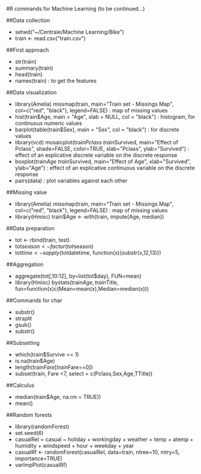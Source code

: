 #R commands for Machine Learning (to be continued...)

##Data collection

- setwd("~/Centrale/Machine Learning/Bike")
- train <- read.csv("train.csv")


##First approach

- str(train)
- summary(train)
- head(train)
- names(train) : to get the features


##Data visualization

- library(Amelia) missmap(train, main="Train set - Missings Map", col=c("red", "black"), legend=FALSE) : map of missing values
- hist(train$Age, main = "Age", xlab = NULL, col = "black") : histogram, for continuous numeric values
- barplot(table(train$Sex), main = "Sex", col = "black") : for discrete values
- library(vcd) mosaicplot(train$Pclass ~ train$Survived, main="Effect of Pclass", shade=FALSE, color=TRUE, xlab="Pclass", ylab="Survived") : effect of an explicative discrete variable on the discrete response
- boxplot(train$Age ~ train$Survived, main="Effect of Age", xlab="Survived", ylab="Age") : effect of an explicative continuous variable on the discrete response 
- pairs(data) : plot variables against each other


##Missing value

- library(Amelia) missmap(train, main="Train set - Missings Map", col=c("red", "black"), legend=FALSE) : map of missing values
- library(Hmisc) train$Age <- with(train, impute(Age, median))


##Data preparation

- tot <- rbind(train, test)
- tot$season <- factor(tot$season)
- tot$time <- sapply(tot$datetime, function(x){substr(x,12,13)})


##Aggregation

- aggregate(tot[,10:12], by=list(tot$day), FUN=mean)
- library(Hmisc) bystats(train$Age, train$Title,  fun=function(x)c(Mean=mean(x),Median=median(x)))


##Commands for char 

- substr()
- strsplit
- gsub()
- substr()


##Subsetting 

- which(train$Survive == 1)
- is.na(train$Age)
- length(train$Fare[train$Fare==0])
- subset(train, Fare <7, select = c(Pclass,Sex,Age,TTitle))


##Calculus 

- median(train$Age, na.rm = TRUE))
- mean()

##Random forests

- library(randomForest)
- set.seed(6)  
- casualRel = casual ~ holiday + workingday + weather + temp + atemp + humidity + windspeed + hour + weekday + year
- casualRf <- randomForest(casualRel,	data=train,	ntree=10,	mtry=5,	importance=TRUE)	
- varImpPlot(casualRf)






